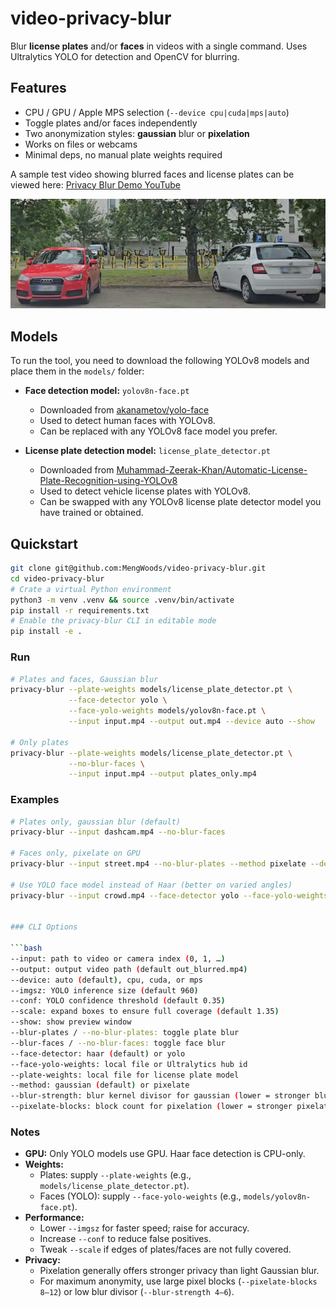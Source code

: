 # video-privacy-blur

Blur **license plates** and/or **faces** in videos with a single command.
Uses Ultralytics YOLO for detection and OpenCV for blurring.

## Features
- CPU / GPU / Apple MPS selection (`--device cpu|cuda|mps|auto`)
- Toggle plates and/or faces independently
- Two anonymization styles: **gaussian** blur or **pixelation**
- Works on files or webcams
- Minimal deps, no manual plate weights required

A sample test video showing blurred faces and license plates can be viewed here:
[Privacy Blur Demo YouTube](https://youtu.be/2lWWn4ubX78)

![alt text](image.png)


## Models

To run the tool, you need to download the following YOLOv8 models and place them in the `models/` folder:

- **Face detection model:** `yolov8n-face.pt`
  - Downloaded from [akanametov/yolo-face](https://github.com/akanametov/yolo-face)
  - Used to detect human faces with YOLOv8.
  - Can be replaced with any YOLOv8 face model you prefer.

- **License plate detection model:** `license_plate_detector.pt`
  - Downloaded from [Muhammad-Zeerak-Khan/Automatic-License-Plate-Recognition-using-YOLOv8](https://github.com/Muhammad-Zeerak-Khan/Automatic-License-Plate-Recognition-using-YOLOv8)
  - Used to detect vehicle license plates with YOLOv8.
  - Can be swapped with any YOLOv8 license plate detector model you have trained or obtained.


## Quickstart

```bash
git clone git@github.com:MengWoods/video-privacy-blur.git
cd video-privacy-blur
# Crate a virtual Python environment
python3 -m venv .venv && source .venv/bin/activate
pip install -r requirements.txt
# Enable the privacy-blur CLI in editable mode
pip install -e .
```

### Run

```bash
# Plates and faces, Gaussian blur
privacy-blur --plate-weights models/license_plate_detector.pt \
             --face-detector yolo \
             --face-yolo-weights models/yolov8n-face.pt \
             --input input.mp4 --output out.mp4 --device auto --show

# Only plates
privacy-blur --plate-weights models/license_plate_detector.pt \
             --no-blur-faces \
             --input input.mp4 --output plates_only.mp4
```

### Examples

```bash
# Plates only, gaussian blur (default)
privacy-blur --input dashcam.mp4 --no-blur-faces

# Faces only, pixelate on GPU
privacy-blur --input street.mp4 --no-blur-plates --method pixelate --device cuda

# Use YOLO face model instead of Haar (better on varied angles)
privacy-blur --input crowd.mp4 --face-detector yolo --face-yolo-weights models/yolov8n-face.pt


### CLI Options

```bash
--input: path to video or camera index (0, 1, …)
--output: output video path (default out_blurred.mp4)
--device: auto (default), cpu, cuda, or mps
--imgsz: YOLO inference size (default 960)
--conf: YOLO confidence threshold (default 0.35)
--scale: expand boxes to ensure full coverage (default 1.35)
--show: show preview window
--blur-plates / --no-blur-plates: toggle plate blur
--blur-faces / --no-blur-faces: toggle face blur
--face-detector: haar (default) or yolo
--face-yolo-weights: local file or Ultralytics hub id
--plate-weights: local file for license plate model
--method: gaussian (default) or pixelate
--blur-strength: blur kernel divisor for gaussian (lower = stronger blur)
--pixelate-blocks: block count for pixelation (lower = stronger pixelation)
```

### Notes

- **GPU:** Only YOLO models use GPU. Haar face detection is CPU-only.
- **Weights:**
  - Plates: supply `--plate-weights` (e.g., `models/license_plate_detector.pt`).
  - Faces (YOLO): supply `--face-yolo-weights` (e.g., `models/yolov8n-face.pt`).
- **Performance:**
  - Lower `--imgsz` for faster speed; raise for accuracy.
  - Increase `--conf` to reduce false positives.
  - Tweak `--scale` if edges of plates/faces are not fully covered.
- **Privacy:**
  - Pixelation generally offers stronger privacy than light Gaussian blur.
  - For maximum anonymity, use large pixel blocks (`--pixelate-blocks 8–12`) or low blur divisor (`--blur-strength 4–6`).
